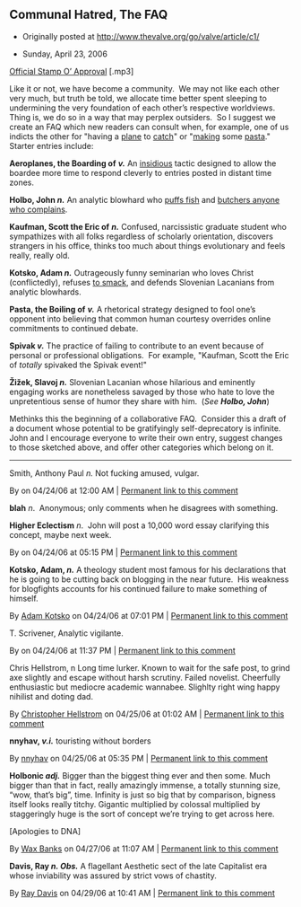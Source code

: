 ## Communal Hatred, The FAQ

 * Originally posted at http://www.thevalve.org/go/valve/article/c1/

* Sunday, April 23, 2006 

[Official Stamp O’ Approval](http://acephalous.typepad.com/iapprove.mp3) [.mp3]

Like it or not, we have become a community.  We may not like each other very much, but truth be told, we allocate time better spent sleeping to undermining the very foundation of each other’s respective worldviews.  Thing is, we do so in a way that may perplex outsiders.  So I suggest we create an FAQ which new readers can consult when, for example, one of us indicts the other for "having a [plane](http://www.thevalve.org/go/valve/article/hix_dixerit_quispiam_or_you_must_try_again_until_you_get_it_right_part_mcxv/#5920) to [catch](http://www.thevalve.org/go/valve/article/montrum_in_fronte_monstrum_in_animo/#8370)" or "[making](http://pasaudela.blogspot.com/2005/08/tips-from-wb.html) some [pasta](http://acephalous.typepad.com/acephalous/2005/09/on_jager_or_dri.html)."  Starter entries include:

**Aeroplanes, the Boarding of** **_v._** An [insidious](http://www.thevalve.org/go/valve/article/hix_dixerit_quispiam_or_you_must_try_again_until_you_get_it_right_part_mcxv/#5920) tactic designed to allow the boardee more time to respond cleverly to entries posted in distant time zones.

**Holbo, John _n._** An analytic blowhard who [puffs fish](http://examinedlife.typepad.com/johnbelle/2005/01/clueless_in_aca_1.html) and [butchers anyone who complains](http://www.google.com/url?sa=t&amp;ct=res&amp;cd=1&amp;url=http%!A(MISSING)%!F(MISSING)%!F(MISSING)www.thevalve.org%!F(MISSING)go%!F(MISSING)valve%!F(MISSING)article%!F(MISSING)334&amp;ei=S_ZKRLwloaxhvKGc7Qc&amp;sig2=pSpGeoqZILQ5IS22cRsO_A).  

**Kaufman, Scott the Eric of** **_n._** Confused, narcissistic graduate student who sympathizes with all folks regardless of scholarly orientation, discovers strangers in his office, thinks too much about things evolutionary and feels really, really old.

**Kotsko, Adam _n._** Outrageously funny seminarian who loves Christ (conflictedly), refuses [to smack](http://www.adamkotsko.com/weblog/2005/11/analysis-of-smacking.html), and defends Slovenian Lacanians from analytic blowhards.

**Pasta, the Boiling of** **_v._** A rhetorical strategy designed to fool one’s opponent into believing that common human courtesy overrides online commitments to continued debate. 

**Spivak _v._** The practice of failing to contribute to an event because of personal or professional obligations.  For example, "Kaufman, Scott the Eric of _totally_ spivaked the Spivak event!"

**Žižek, Slavoj _n._** Slovenian Lacanian whose hilarious and eminently engaging works are nonetheless savaged by those who hate to love the unpretentious sense of humor they share with him.  (_See **Holbo, John**_)

Methinks this the beginning of a collaborative FAQ.  Consider this a draft of a document whose potential to be gratifyingly self-deprecatory is infinite.  John and I encourage everyone to write their own entry, suggest changes to those sketched above, and offer other categories which belong on it.  

---

Smith, Anthony Paul _n._ Not fucking amused, vulgar.

By  on 04/24/06 at 12:00 AM | [Permanent link to this comment](http://www.thevalve.org/go/valve/article/c1/#8814)
[]()

**blah** _n_.  Anonymous; only comments when he disagrees with something.  

**Higher Eclectism** _n_.  John will post a 10,000 word essay clarifying this concept, maybe next week.

By  on 04/24/06 at 05:15 PM | [Permanent link to this comment](http://www.thevalve.org/go/valve/article/c1/#8818)
[]()

**Kotsko, Adam, _n._** A theology student most famous for his declarations that he is going to be cutting back on blogging in the near future.  His weakness for blogfights accounts for his continued failure to make something of himself.

By [Adam Kotsko](http://adamkotsko.com/weblog) on 04/24/06 at 07:01 PM | [Permanent link to this comment](http://www.thevalve.org/go/valve/article/c1/#8820)
[]()

T. Scrivener, Analytic vigilante.

By  on 04/24/06 at 11:37 PM | [Permanent link to this comment](http://www.thevalve.org/go/valve/article/c1/#8824)
[]()

Chris Hellstrom, n Long time lurker. Known to wait for the safe post, to grind axe slightly and escape without harsh scrutiny. Failed novelist. Cheerfully enthusiastic but mediocre academic wannabee. Slighlty right wing happy nihilist and doting dad.

By [Christopher Hellstrom](http://www.thevalve.org/go/member/243/) on 04/25/06 at 01:02 AM | [Permanent link to this comment](http://www.thevalve.org/go/valve/article/c1/#8825)
[]()

**nnyhav, _v.i._** touristing without borders

By [nnyhav](http://nnyhav.blogspot.com) on 04/25/06 at 05:35 PM | [Permanent link to this comment](http://www.thevalve.org/go/valve/article/c1/#8828)
[]()

**Holbonic _adj._** Bigger than the biggest thing ever and then some. Much bigger than that in fact, really amazingly immense, a totally stunning size, “wow, that’s big”, time. Infinity is just so big that by comparison, bigness itself looks really titchy. Gigantic multiplied by colossal multiplied by staggeringly huge is the sort of concept we’re trying to get across here.

[Apologies to DNA]

By [Wax Banks](http://blog.waxbanks.net) on 04/27/06 at 11:07 AM | [Permanent link to this comment](http://www.thevalve.org/go/valve/article/c1/#8886)
[]()

**Davis, Ray _n. Obs._** A flagellant Aesthetic sect of the late Capitalist era whose inviability was assured by strict vows of chastity.

By [Ray Davis](http://www.pseudopodium.org/) on 04/29/06 at 10:41 AM | [Permanent link to this comment](http://www.thevalve.org/go/valve/article/c1/#8964)

